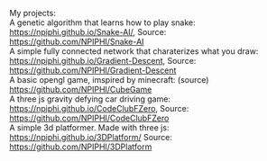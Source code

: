 My projects: <br>
A genetic algorithm that learns how to play snake: <a href="https://npiphi.github.io/Snake-AI/">https://npiphi.github.io/Snake-AI/</a>, Source: <a href="https://github.com/NPIPHI/Snake-AI">https://github.com/NPIPHI/Snake-AI</a><br>
A simple fully connected network that charaterizes what you draw: <a href="https://npiphi.github.io/Gradient-Descent/">https://npiphi.github.io/Gradient-Descent</a>, Source: <a href="https://github.com/NPIPHI/Gradient-Descent">https://github.com/NPIPHI/Gradient-Descent</a><br>
A basic opengl game, imspired by minecraft: (source) <a href="https://github.com/NPIPHI/CubeGame">https://github.com/NPIPHI/CubeGame</a><br>
A three js gravity defying car driving game: <a href="https://npiphi.github.io/CodeClubFZero">https://npiphi.github.io/CodeClubFZero</a>, Source: https://github.com/NPIPHI/CodeClubFZero<br>
A simple 3d platformer. Made with three js: <a href="https://npiphi.github.io/3DPlatform/">https://npiphi.github.io/3DPlatform/</a> Source: <a href="https://github.com/NPIPHI/3DPlatform">https://github.com/NPIPHI/3DPlatform</a>
